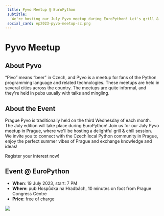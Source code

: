 ```yaml
---
 title: Pyvo Meetup @ EuroPython
 subtitle:
   We're hosting our July Pyvo meetup during EuroPython! Let's grill & chill, connect and share!
 social_card: ep2023-pyvo-meetup-sc.png
---  
```


# Pyvo Meetup
## About Pyvo
 “Pivo” means “beer” in Czech, and Pyvo is a meetup for fans of the Python programming language and related technologies. These meetups are held in several cities across the country. The meetups are quite informal, and they're held in pubs usually with talks and mingling.
## About the Event
Prague Pyvo is traditionally held on the third Wednesday of each month. The July edition will take place during EuroPython! Join us for our July Pyvo meetup in Prague, where we'll be hosting a delightful grill & chill session. We invite you to connect with the Czech local Python community in Prague, enjoy the perfect summer vibes of Prague and exchange knowledge and ideas!

<div style={{textAlign: "center", marginBottom: 20}}>
<ButtonLink href="https://www.meetup.com/pyvo-prague-python-meetup/events/293781460/"> Register your interest now! </ButtonLink>
</div>

## Event @ EuroPython
- **When**: 19 July 2023, start: 7 PM
- **Where**: pub Hospůdka na Hradbách, 10 minutes on foot from Prague Congress Centre
- **Price**: free of charge

<img src="/img/ep2023-pyvo-meetup.png" />
